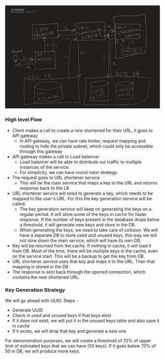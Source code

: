 ![High level system design for URL shortener](image.png)

### High level Flow
- Client makes a call to create a new shortened for their URL, it goes to API gateway
    - In API gateway, we can have rate limiter, request mapping and routing to hide the private subnet, which could only be accessible through this gateway
- API gateway makes a call to Load balancer
    - Load balancer will be able to distribute our traffic to multiple instances of the service.
    - For simplicity, we can have round robin strategy.
- The request goes to URL shortener service
    - This will be the main service that maps a key to the URL and returns response back to the LB
- URL shortener service will need to generate a key, which needs to be mapped to the user's URL. For this the key generation service will be called.
    - The key generation service will keep on generating the keys on a regular period. It will store some of the keys in cache for faster response. If the number of keys present in the database drops below a threshold, it will generate new keys and store in the DB.
    - When generating the keys, we need to take care of collision. We will have a separate DB to store used and unused keys, this way we will not slow down the main service, which will have its own DB.
- Key will be returned from the cache. If nothing in cache, it will load it from DB. Most of the time, there will be multiple keys in the cache, even on the service start. This will be a backup to get the key from DB.
- URL shortener service uses that key and maps it to the URL. Then that mapping is stored in the DB.
- The response is sent back through the opened connection, which contains the new shortened URL.


### Key Generation Strategy
We will go ahead with UUID.
Steps -
- Generate UUID 
- Check in used and unused keys if that keys exist
- If it does not exist, we will put it in the unused keys table and also save it in cache
- If it exists, we will drop that key and generate a new one

For demonstration purposes, we will create a threshold of 70% of upper limit of estimated keys that we can have (50 keys). If it goes below 70% of 50 in DB, we will produce more keys. 
